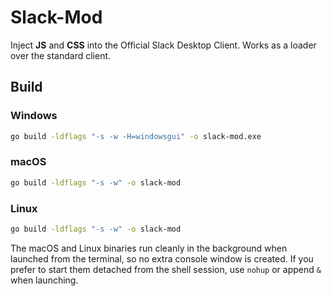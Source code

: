 # Slack-Mod

Inject __JS__ and __CSS__ into the Official Slack Desktop Client. Works as a loader over the standard client.

## Build

### Windows

```sh
go build -ldflags "-s -w -H=windowsgui" -o slack-mod.exe
```

### macOS

```sh
go build -ldflags "-s -w" -o slack-mod
```

### Linux

```sh
go build -ldflags "-s -w" -o slack-mod
```

The macOS and Linux binaries run cleanly in the background when launched from the terminal, so no extra console window is created. If you prefer to start them detached from the shell session, use `nohup` or append `&` when launching.
